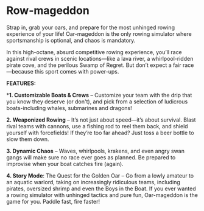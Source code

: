 # Row-mageddon
Strap in, grab your oars, and prepare for the most unhinged rowing experience of your life! Oar-mageddon is the only rowing simulator where sportsmanship is optional, and chaos is mandatory.

In this high-octane, absurd competitive rowing experience, you’ll race against rival crews in scenic locations—like a lava river, a whirlpool-ridden pirate cove, and the perilous Swamp of Regret. But don’t expect a fair race—because this sport comes with power-ups.

**FEATURES:**

***1.  Customizable Boats & Crews** – Customize your team with the drip that you know they deserve (or don't), and pick from a selection of ludicrous boats-including whales, submarines and dragons!

**2.  Weaponized Rowing** – It’s not just about speed—it’s about survival. Blast rival teams with cannons, use a fishing rod to reel them back, and shield yourself with forcefields! If they’re too far ahead? Just toss a beer bottle to slow them down.

**3.  Dynamic Chaos** – Waves, whirlpools, krakens, and even angry swan gangs will make sure no race ever goes as planned. Be prepared to improvise when your boat catches fire (again).

**4.  Story Mode**: The Quest for the Golden Oar – Go from a lowly amateur to an aquatic warlord, taking on increasingly ridiculous teams, including pirates, oversized shrimp and even the Boys in the Boat.
If you ever wanted a rowing simulator with unhinged tactics and pure fun, Oar-mageddon is the game for you. Paddle fast, fire faster!